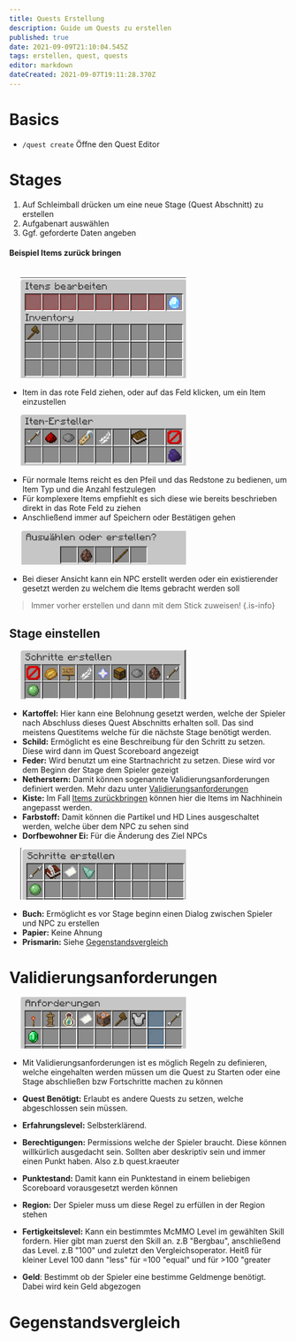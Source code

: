 ```yaml
---
title: Quests Erstellung
description: Guide um Quests zu erstellen
published: true
date: 2021-09-09T21:10:04.545Z
tags: erstellen, quest, quests
editor: markdown
dateCreated: 2021-09-07T19:11:28.370Z
---
```


# Basics
-  `/quest create` Öffne den Quest Editor
 
 
#  Stages
 
1. Auf Schleimball drücken um eine neue Stage (Quest Abschnitt) zu erstellen
2. Aufgabenart auswählen
3. Ggf. geforderte Daten angeben

<div id="bring_back"></div>

#### Beispiel Items zurück bringen

<br>
 <img src="/quests/bring_back_items_1.png" alt="stage-edit" width="300" style="margin-left: 20px"/>
 
-  Item in das rote Feld ziehen, oder auf das Feld klicken, um ein Item einzustellen
<p>
<img src="/quests/bring_back_items_2.png" alt="stage-edit" width="300" style="margin-left: 20px"/>
</p>

- Für normale Items reicht es den Pfeil und das Redstone zu bedienen, um Item Typ und die Anzahl festzulegen
- Für komplexere Items empfiehlt es sich diese wie bereits beschrieben direkt in das Rote Feld zu ziehen
- Anschließend immer auf Speichern oder Bestätigen gehen
<p>
<img src="/quests/bring_back_items_3.png" alt="stage-edit" width="300" style="margin-left: 20px"/>
</p>

- Bei dieser Ansicht kann ein NPC erstellt werden oder ein existierender gesetzt werden zu welchem die Items gebracht werden soll

> Immer vorher erstellen und dann mit dem Stick zuweisen!
{.is-info}



## Stage einstellen

<p>
<img src="/quests/stage_overview_1.png" alt="stage-edit" width="300" style="margin-left: 20px"/>
</p>
<ul>
	<li>
	 <b>Kartoffel:</b> Hier kann eine Belohnung gesetzt werden, welche der Spieler nach Abschluss dieses 			Quest Abschnitts erhalten soll. Das sind meistens Questitems welche für die nächste Stage
   	benötigt werden.
	</li>
	<li>
	 <b>Schild:</b> Ermöglicht es eine Beschreibung für den Schritt zu setzen. Diese wird dann im Quest Scoreboard angezeigt
	</li>
	<li>
	 <b>Feder:</b> Wird benutzt um eine Startnachricht zu setzen. Diese wird vor dem Beginn der Stage dem Spieler gezeigt
	</li>
	<li>
	 <b>Netherstern:</b> Damit können sogenannte Validierungsanforderungen definiert werden. Mehr dazu unter <a href="#validy">Validierungsanforderungen</a>
	</li>
  	<li>
	 <b>Kiste:</b> Im Fall <a href="#bring_back">Items zurückbringen</a> können hier die Items im Nachhinein angepasst werden.
	</li>
    	<li>
	 <b>Farbstoff:</b> Damit können die Partikel und HD Lines ausgeschaltet werden, welche über dem NPC zu sehen sind
	</li>
      	<li>
	 <b>Dorfbewohner Ei:</b> Für die Änderung des Ziel NPCs
	</li>
</ul>
<p>
<img src="/quests/stage_overview_2.png" alt="stage-edit" width="300" style="margin-left: 20px"/>
</p>
<ul>
	<li>
	 <b>Buch:</b> Ermöglicht es vor Stage beginn einen Dialog zwischen Spieler und NPC zu erstellen
	</li> 
  	<li>
	 <b>Papier:</b> Keine Ahnung	
	</li> 
  	<li>
	 <b>Prismarin:</b> Siehe <a href="#comparison">Gegenstandsvergleich</a>
	</li> 
</ul>
<div id="validy"></div>

# Validierungsanforderungen
<p>

<img src="/quests/validy.png" alt="stage-edit" width="300" style="margin-left: 20px"/>
  </p>

- Mit Validierungsanforderungen ist es möglich Regeln zu definieren, welche eingehalten werden müssen um die Quest zu Starten oder eine Stage abschließen bzw Fortschritte machen zu können

- **Quest Benötigt:** Erlaubt es andere Quests zu setzen, welche abgeschlossen sein müssen.
- **Erfahrungslevel:** Selbsterklärend.
- **Berechtigungen:** Permissions welche der Spieler braucht. Diese können willkürlich ausgedacht sein. Sollten aber deskriptiv sein und immer einen Punkt haben. Also z.b quest.kraeuter
- **Punktestand:** Damit kann ein Punktestand in einem beliebigen Scoreboard vorausgesetzt werden können
- **Region:** Der Spieler muss um diese Regel zu erfüllen in der Region stehen
- **Fertigkeitslevel:** Kann ein bestimmtes McMMO Level im gewählten Skill fordern. Hier gibt man zuerst den Skill an. z.B "Bergbau", anschließend das Level. z.B "100" und zuletzt den Vergleichsoperator. Heitß für kleiner Level 100 dann "less" für =100 "equal" und für >100 "greater
- **Geld**: Bestimmt ob der Spieler eine bestimme Geldmenge benötigt. Dabei wird kein Geld abgezogen

<div id="comparison"></div>

# Gegenstandsvergleich





 

 
 